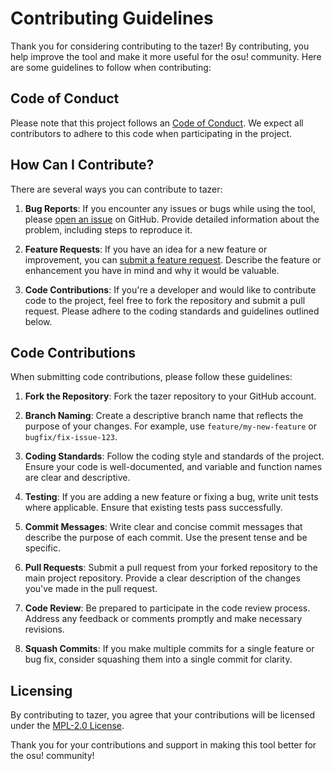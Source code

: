 # Contributing Guidelines

Thank you for considering contributing to the tazer! By contributing, you help improve the tool and make it more useful for the osu! community. Here are some guidelines to follow when contributing:

## Code of Conduct

Please note that this project follows an [Code of Conduct](CODE_OF_CONDUCT.md). We expect all contributors to adhere to this code when participating in the project.

## How Can I Contribute?

There are several ways you can contribute to tazer:

1. **Bug Reports**: If you encounter any issues or bugs while using the tool, please [open an issue](https://github.com/ezppfarm/tazer/issues) on GitHub. Provide detailed information about the problem, including steps to reproduce it.

2. **Feature Requests**: If you have an idea for a new feature or improvement, you can [submit a feature request](https://github.com/ezppfarm/tazer/issues). Describe the feature or enhancement you have in mind and why it would be valuable.

3. **Code Contributions**: If you're a developer and would like to contribute code to the project, feel free to fork the repository and submit a pull request. Please adhere to the coding standards and guidelines outlined below.

## Code Contributions

When submitting code contributions, please follow these guidelines:

1. **Fork the Repository**: Fork the tazer repository to your GitHub account.

2. **Branch Naming**: Create a descriptive branch name that reflects the purpose of your changes. For example, use `feature/my-new-feature` or `bugfix/fix-issue-123`.

3. **Coding Standards**: Follow the coding style and standards of the project. Ensure your code is well-documented, and variable and function names are clear and descriptive.

4. **Testing**: If you are adding a new feature or fixing a bug, write unit tests where applicable. Ensure that existing tests pass successfully.

5. **Commit Messages**: Write clear and concise commit messages that describe the purpose of each commit. Use the present tense and be specific.

6. **Pull Requests**: Submit a pull request from your forked repository to the main project repository. Provide a clear description of the changes you've made in the pull request.

7. **Code Review**: Be prepared to participate in the code review process. Address any feedback or comments promptly and make necessary revisions.

8. **Squash Commits**: If you make multiple commits for a single feature or bug fix, consider squashing them into a single commit for clarity.

## Licensing

By contributing to tazer, you agree that your contributions will be licensed under the [MPL-2.0 License](LICENSE).

Thank you for your contributions and support in making this tool better for the osu! community!